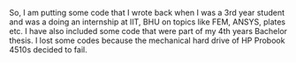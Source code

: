 So, I am putting some code that I wrote back when I was a 3rd year student and was a doing an internship at IIT, BHU on topics like FEM, ANSYS, plates etc. I have also included some code that were part of my 4th years Bachelor thesis. I lost some codes because the mechanical hard drive of HP Probook 4510s decided to fail.